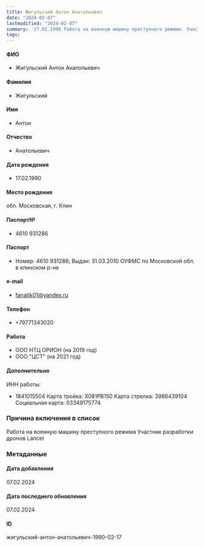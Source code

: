 ```yaml
---
title: Жигульский Антон Анатольевич
date: "2024-02-07"
lastmodified: "2024-02-07"
summary: '17.02.1990 Работа на военную машину преступного режима. Участник разработки дронов Lancet'
tags: 
---
```

<!--# pp2-->
<!--## Фигурант-->
<!--### Личные данные-->
#### ФИО
- Жигульский Антон Анатольевич
#### Фамилия
- Жигульский
#### Имя
- Антон
#### Отчество
- Анатольевич
#### Дата рождения
- 17.02.1990
#### Место рождения
обл. Московская, г. Клин
#### Паспорт№
- 4610 931286
#### Паспорт
- Номер: 4610 931286; Выдан: 31.03.2010 ОУФМС по Московской обл. в клинском р-не
#### e-mail
- fanatik01@yandex.ru
#### Телефон
- +79771343020
#### Работа
- ООО НТЦ ОРИОН (на 2019 год)
- ООО "ЦСТ" (на 2021 год)
#### Дополнительно
ИНН работы:
- 1841015504
Карта тройка:
X081PB150
Карта стрелка:
3986439104
Социальная карта:
03349175774
### Причина включения в список
Работа на военную машину преступного режима
Участник разработки дронов Lancet
### Метаданные
#### Дата добавления
07.02.2024
#### Дата последнего обновления
07.02.2024
#### ID
жигульский-антон-анатольевич-1990-02-17
<!--## END;-->

